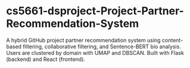 # cs5661-dsproject-Project-Partner-Recommendation-System
A hybrid GitHub project partner recommendation system using content-based filtering, collaborative filtering, and Sentence-BERT bio analysis. Users are clustered by domain with UMAP and DBSCAN. Built with Flask (backend) and React (frontend).
